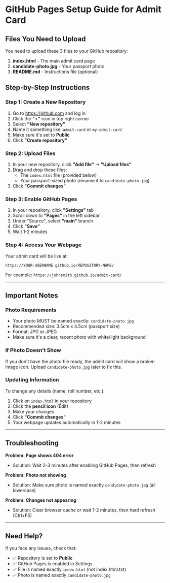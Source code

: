 # GitHub Pages Setup Guide for Admit Card

## Files You Need to Upload

You need to upload these 3 files to your GitHub repository:

1. **index.html** - The main admit card page
2. **candidate-photo.jpg** - Your passport photo
3. **README.md** - Instructions file (optional)

## Step-by-Step Instructions

### Step 1: Create a New Repository
1. Go to https://github.com and log in
2. Click the **"+"** icon in top right corner
3. Select **"New repository"**
4. Name it something like: `admit-card` or `my-admit-card`
5. Make sure it's set to **Public**
6. Click **"Create repository"**

### Step 2: Upload Files
1. In your new repository, click **"Add file"** → **"Upload files"**
2. Drag and drop these files:
   - The `index.html` file (provided below)
   - Your passport-sized photo (rename it to `candidate-photo.jpg`)
3. Click **"Commit changes"**

### Step 3: Enable GitHub Pages
1. In your repository, click **"Settings"** tab
2. Scroll down to **"Pages"** in the left sidebar
3. Under "Source", select **"main"** branch
4. Click **"Save"**
5. Wait 1-2 minutes

### Step 4: Access Your Webpage
Your admit card will be live at:
```
https://YOUR-USERNAME.github.io/REPOSITORY-NAME/
```

For example: `https://johnsmith.github.io/admit-card/`

---

## Important Notes

### Photo Requirements
- Your photo MUST be named exactly: `candidate-photo.jpg`
- Recommended size: 3.5cm x 4.5cm (passport size)
- Format: JPG or JPEG
- Make sure it's a clear, recent photo with white/light background

### If Photo Doesn't Show
If you don't have the photo file ready, the admit card will show a broken image icon. Upload `candidate-photo.jpg` later to fix this.

### Updating Information
To change any details (name, roll number, etc.):
1. Click on `index.html` in your repository
2. Click the **pencil icon** (Edit)
3. Make your changes
4. Click **"Commit changes"**
5. Your webpage updates automatically in 1-2 minutes

---

## Troubleshooting

**Problem: Page shows 404 error**
- Solution: Wait 2-3 minutes after enabling GitHub Pages, then refresh

**Problem: Photo not showing**
- Solution: Make sure photo is named exactly `candidate-photo.jpg` (all lowercase)

**Problem: Changes not appearing**
- Solution: Clear browser cache or wait 1-2 minutes, then hard refresh (Ctrl+F5)

---

## Need Help?
If you face any issues, check that:
- ✅ Repository is set to **Public**
- ✅ GitHub Pages is enabled in Settings
- ✅ File is named exactly `index.html` (not index.html.txt)
- ✅ Photo is named exactly `candidate-photo.jpg`